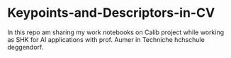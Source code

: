# Keypoints-and-Descriptors-in-CV
In this repo am sharing my work notebooks on Calib project while working as SHK for AI applications with prof. Aumer in Techniche hchschule deggendorf.
